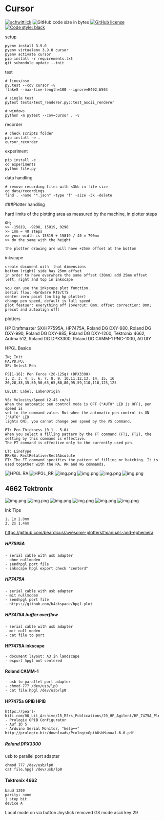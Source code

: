 # Cursor

[![schwittlick](https://circleci.com/gh/schwittlick/cursor.svg?style=shield)](https://app.circleci.com/pipelines/github/schwittlick/cursor) 
![GitHub code size in bytes](https://img.shields.io/github/languages/code-size/schwittlick/cursor.svg?style=flat-square) 
[![GitHub license](https://img.shields.io/github/license/schwittlick/cursor.svg?style=flat-square)](https://github.com/schwittlick/cursor/blob/master/LICENSE)
[![Code style: black](https://img.shields.io/badge/code%20style-black-000000.svg?style=flat-square)](https://github.com/ambv/black)

setup

    pyenv install 3.9.0
    pyenv virtualenv 3.9.0 cursor
    pyenv activate cursor
    pip install -r requirements.txt
    git submodule update --init


test
    
    # linux/osx
    py.test --cov cursor -v
    flake8 --max-line-length=100 --ignore=E402,W503
    
    # single test
    pytest tests/test_renderer.py::test_ascii_renderer

    # windows
    python -m pytest --cov=cursor . -v

recorder

    # check scripts folder
    pip install -e .
    cursor_recorder

experiment

    pip install -e .
    cd experiments
    python file.py
    
data handling

    # remove recording files with <3kb in file size
    cd data/recordings
    find . -name "*.json" -type 'f' -size -3k -delete

###Plotter handling

hard limits of the plotting area as measured by the machine, in plotter steps

    OH;
    >> -15819, -9298, 15819, 9298
    >> 1mm = 40 steps
    >> your width is 15819 + 15819 / 40 = 790mm
    >> do the same with the height
    
    the plotter drawing are will have +25mm offset at the bottom
    
inkscape

    create document with  that dimensions
    bottom (right) side has 25mm offset
    in order to have everwhere the same offset (30mm) add 25mm offset left, right and top in inkscape
    
    you can use the inkscape plot function.
    serial flow: Hardware RTS/CTS
    center zero point (on big hp plotter)
    change pen speed, default is full speed
    plot featuer: everything off (overcut: 0mm; offset correction: 0mm; precut and autoalign off)


plotters

HP Draftmaster SX/HP7595A,
HP7475A,
Roland DG DXY-980,
Roland DG DXY-990,
Roland DG DXY-885,
Roland DG DXY-1200,
Tektronix 4662,
Aritma 512,
Roland DG DPX3300,
Roland DG CAMM-1 PNC-1000,
A0 DIY

HPGL Basics

    IN; Init
    PA;PD;PU;
    SP: Select Pen

    FS[1-16]: Pen Force (20-125g) (DPX3300)
    1, 2, 3, 4, 5, 6, 7, 8, 9, 10,11,12,13, 14, 15, 16
    20,20,35,35,50,50,65,65,80,80,95,59,110,110,125,125
    
    LB,LO: Label, LabenOrigin

    VS: Velocity/Speed (2-45 cm/s)
    When the automatic pen control mode is OFF ("AUTO" LED is OFF), pen speed is
    set to the command value. But when the automatic pen control is ON ("AUTO" LED
    lights ON), you cannot change pen speed by the VS command.

    PT: Pen Thickness (0.1 - 5.0)
    When you select a filling pattern by the FT command (FT1, FT2), the setting by this command is effective. 
    The PT command is effective only to the currently used pen. 

    LT: LineType
    RR/RA: RectRelative/RectAbsolute
    FT: The FT command specifies the pattern of filling or hatching. It is used together with the RA, RR and WG commands.


![HPGL RA](hpgl_ra.png)
![HPGL_RR](hpgl_rr.png)
![img.png](hpgl_uf.png)
![img.png](hpgl_wg.png)
![img.png](hpgl_fp.png)
![img.png](hpgl_ft.png)

## 4662 Tektronix
![img.png](tek_4662_graph_mode.png)
![img.png](tek_4662_graph_mode2.png)
![img.png](tek_4662_plotter_on.png)
![img.png](tek_4662_transmission.png)
![img.png](tek_4662_bounds.png)
![img.png](tek_4662_switches.png)

Ink Tips

    1. 1x 2.0mm
    2. 2x 1.4mm 


https://github.com/beardicus/awesome-plotters#manuals-and-ephemera

##### HP7595A
    - serial cable with usb adapter
    - ohne nullmodem
    - sendhpgl port file
    - inkscape hpgl export check "centerd"

##### HP7475A
    - serial cable with usb adapter
    - mit nullmodem
    - sendhpgl port file
    - https://github.com/b4ckspace/hpgl-plot

##### HP7475A buffer overflow
    - serial cable with usb adapter
    - mit null modem
    - cat file to port

#### HP7475A inkscape
    - document layout: A3 in landscape 
    - export hpgl not centered

#### Roland CAMM-1
    - usb to parallel port adapter
    - chmod 777 /dev/usb/lp0
    - cat file.hpgl /dev/usb/lp0

#### HP7475a GPIB HPIB
    https://pearl-hifi.com/06_Lit_Archive/15_Mfrs_Publications/20_HP_Agilent/HP_7475A_Plotter/HP_7475A_Op_Interconnect.pdf
    - Prologix GPIB Configurator
    - Auf ID 5
    - Arduino Serial Monitor, "help++"
    http://prologix.biz/downloads/PrologixGpibUsbManual-6.0.pdf

##### Roland DPX3300
usb to parallel port adapter

    chmod 777 /dev/usb/lp0
    cat file.hpgl /dev/usb/lp0


#### Tektronix 4662
    baud 1200
    parity: none
    1 stop bit
    device A

Local mode on via button
Joystick removed
GS mode ascii key 29
